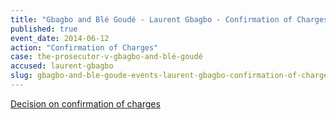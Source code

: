 ```yaml
---
title: "Gbagbo and Blé Goudé - Laurent Gbagbo - Confirmation of Charges"
published: true
event_date: 2014-06-12
action: "Confirmation of Charges"
case: the-prosecutor-v-gbagbo-and-blé-goudé
accused: laurent-gbagbo
slug: gbagbo-and-ble-goude-events-laurent-gbagbo-confirmation-of-charges
---
```


[Decision on confirmation of charges](http://www.icc-cpi.int/iccdocs/doc/doc1783399.pdf)

